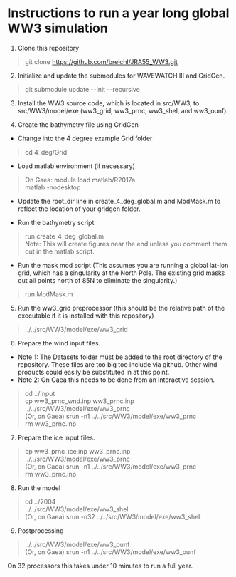 # Instructions to run a year long global WW3 simulation

1. Clone this repository

>git clone https://github.com/breichl/JRA55_WW3.git

2. Initialize and update the submodules for WAVEWATCH III and GridGen.

>git submodule update --init --recursive

3. Install the WW3 source code, which is located in src/WW3, to src/WW3/model/exe (ww3_grid, ww3_prnc, ww3_shel, and ww3_ounf).

4. Create the bathymetry file using GridGen

- Change into the 4 degree example Grid folder

>cd 4_deg/Grid

- Load matlab environment (if necessary)

>On Gaea: module load matlab/R2017a  
         matlab -nodesktop

- Update the root_dir line in create_4_deg_global.m and ModMask.m to reflect the location of your gridgen folder.

- Run the bathymetry script

>run create_4_deg_global.m  
Note: This will create figures near the end unless you comment them out in the matlab script.

- Run the mask mod script (This assumes you are running a global lat-lon grid, which has a singularity at the North Pole. The existing grid masks out all points north of 85N to eliminate the singularity.)

>run ModMask.m

5. Run the ww3_grid preprocessor (this should be the relative path of the executable if it is installed with this repository)

>../../src/WW3/model/exe/ww3_grid

6. Prepare the wind input files. 

- Note 1: The Datasets folder must be added to the root directory of the repository.  These files are too big too include via github.  Other wind products could easily be substituted in at this point.
- Note 2: On Gaea this needs to be done from an interactive session.

>cd ../Input  
cp ww3_prnc_wnd.inp ww3_prnc.inp  
../../src/WW3/model/exe/ww3_prnc  
(Or, on Gaea) srun -n1 ../../src/WW3/model/exe/ww3_prnc  
rm ww3_prnc.inp  

7. Prepare the ice input files.

>cp ww3_prnc_ice.inp ww3_prnc.inp  
../../src/WW3/model/exe/ww3_prnc  
(Or, on Gaea) srun -n1 ../../src/WW3/model/exe/ww3_prnc  
rm ww3_prnc.inp  

8. Run the model

>cd ../2004  
../../src/WW3/model/exe/ww3_shel  
(Or, on Gaea) srun -n32 ../../src/WW3/model/exe/ww3_shel  

9. Postprocessing

>../../src/WW3/model/exe/ww3_ounf  
(Or, on Gaea) srun -n1 ../../src/WW3/model/exe/ww3_ounf  

On 32 processors this takes under 10 minutes to run a full year.
